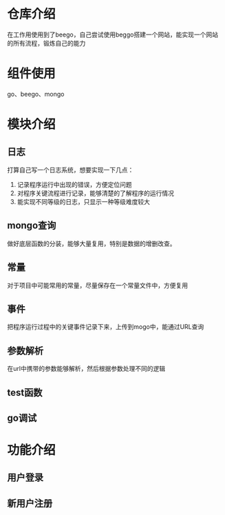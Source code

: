 # 仓库介绍

在工作用使用到了beego，自己尝试使用beggo搭建一个网站，能实现一个网站的所有流程，锻炼自己的能力

# 组件使用
go、beego、mongo

# 模块介绍

## 日志
打算自己写一个日志系统，想要实现一下几点：
1. 记录程序运行中出现的错误，方便定位问题
2. 对程序关键流程进行记录，能够清楚的了解程序的运行情况
3. 能实现不同等级的日志，只显示一种等级难度较大
  

## mongo查询
做好底层函数的分装，能够大量复用，特别是数据的增删改查。

## 常量
对于项目中可能常用的常量，尽量保存在一个常量文件中，方便复用

## 事件
把程序运行过程中的关键事件记录下来，上传到mogo中，能通过URL查询

## 参数解析
在url中携带的参数能够解析，然后根据参数处理不同的逻辑

## test函数

## go调试


# 功能介绍
## 用户登录

## 新用户注册


